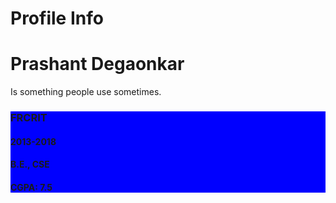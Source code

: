 # Profile Info


<div>
<h1>Prashant Degaonkar</h1>

<p>Is something people use sometimes.</p>

</div>


<div class="edu_block" style="background-color: blue;">

<h3 class="institute_name">FRCRIT</h3>	
<h4 class="duration">2013-2018</h4>
<h4 class="course">B.E., CSE</h4>
<h4 class="results">CGPA: 7.5</h4>
</div>	

